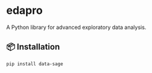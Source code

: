 # edapro
A Python library for advanced exploratory data analysis.

## 📦 Installation
```bash
pip install data-sage
```
